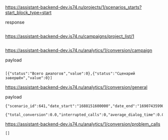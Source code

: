 https://assistant-backend-dev.is74.ru/projects/1/scenarios_starts?start_block_type=start

response

```javascript


```

https://assistant-backend-dev.is74.ru/campaigns/project_list/1 

```javascript


```


https://assistant-backend-dev.is74.ru/analytics/1/conversion/campaign

payload
```

```

```
[{"status":"Всего диалогов","value":0},{"status":"Сценарий завершён","value":0}]
```



https://assistant-backend-dev.is74.ru/analytics/1/conversion/general

payload
```
{"scenario_id":641,"date_start":"1688151600000","date_end":"1690743599000","outgoing_campaign_id":null}
```

```
{"total_conversion":0.0,"interrupted_calls":0,"average_dialog_time":0.0}
```


https://assistant-backend-dev.is74.ru/analytics/1/conversion/problem_calls

```
[]
```